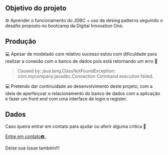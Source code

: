 ## Objetivo do projeto 

:gear: Aprender o funcionamento do JDBC  + uso de desing patterns seguindo o desafio proposto no bootcamp da Digital Innovation One.



## Produção

:computer: Apesar de modelado com relativo sucesso estou com dificuldade para realizar a conexão com o banco de dados pois está retornando um erro  :arrow_down_small:

> Caused by: java.lang.ClassNotFoundException: com.mycompany.javadbc.Connection
> Command execution failed.

:computer: Pretendo dar continuidade ao desenvolvimento deste projeto, com a ideia de aperfeiçoar o relacionamento do banco de dados com a aplicação e fazer um front end com  uma interface de login e register.



## Dados

Caso queira entrar em contato para ajudar ou  aferir alguma crítica :arrow_down_small:

 [Entre em contato:phone: ](https://beacons.ai/Ciannella).

Deixe sua Issue também!!!

